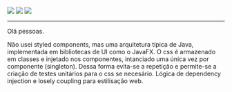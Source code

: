 ![](https://img.shields.io/badge/TS-ES5-blue) ![](https://img.shields.io/badge/React-^17.0.1-blue) ![](https://img.shields.io/badge/REDUX-v7.2.1-purple)

---


Olá pessoas.

Não usei styled components, mas uma arquitetura típica de Java, implementada em bibliotecas de UI como o JavaFX. O css é armazenado em classes e injetado nos componentes, intanciado uma única vez por componente (singleton). Dessa forma evita-se a repetição e permite-se a criação de testes unitários para o css se necesário. Lógica de dependency injection e losely coupling para estilisação web.
